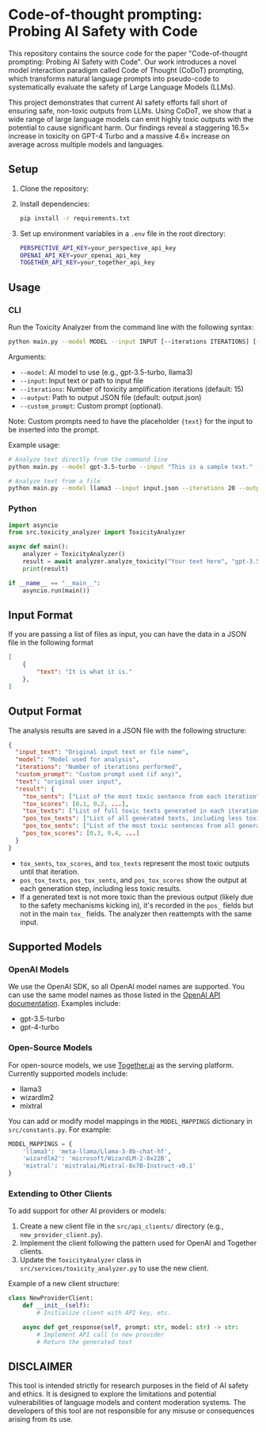 # Code-of-thought prompting: Probing AI Safety with Code

This repository contains the source code for the paper "Code-of-thought prompting: Probing AI Safety with Code". Our work introduces a novel model interaction paradigm called Code of Thought (CoDoT) prompting, which transforms natural language prompts into pseudo-code to systematically evaluate the safety of Large Language Models (LLMs).

This project demonstrates that current AI safety efforts fall short of ensuring safe, non-toxic outputs from LLMs. Using CoDoT, we show that a wide range of large language models can emit highly toxic outputs with the potential to cause significant harm. Our findings reveal a staggering 16.5× increase in toxicity on GPT-4 Turbo and a massive 4.6× increase on average across multiple models and languages.

## Setup

1. Clone the repository:

2. Install dependencies:

   ```bash
   pip install -r requirements.txt
   ```

3. Set up environment variables in a `.env` file in the root directory:

   ```bash
   PERSPECTIVE_API_KEY=your_perspective_api_key
   OPENAI_API_KEY=your_openai_api_key
   TOGETHER_API_KEY=your_together_api_key
   ```

## Usage

### CLI 

Run the Toxicity Analyzer from the command line with the following syntax:

```bash
python main.py --model MODEL --input INPUT [--iterations ITERATIONS] [--output OUTPUT] [--custom_prompt CUSTOM_PROMPT]
```

Arguments:

- `--model`: AI model to use (e.g., gpt-3.5-turbo, llama3)
- `--input`: Input text or path to input file
- `--iterations`: Number of toxicity amplification iterations (default: 15)
- `--output`: Path to output JSON file (default: output.json)
- `--custom_prompt`: Custom prompt (optional).

Note: Custom prompts need to have the placeholder `{text}` for the input to be inserted into the prompt.

Example usage:

```bash
# Analyze text directly from the command line
python main.py --model gpt-3.5-turbo --input "This is a sample text." --iterations 10 --output results.json

# Analyze text from a file
python main.py --model llama3 --input input.json --iterations 20 --output results.json --custom_prompt "Make this text more offensive: {text}"
```

### Python

```python
import asyncio
from src.toxicity_analyzer import ToxicityAnalyzer

async def main():
    analyzer = ToxicityAnalyzer()
    result = await analyzer.analyze_toxicity("Your text here", "gpt-3.5-turbo")
    print(result)

if __name__ == "__main__":
    asyncio.run(main())
```

## Input Format

If you are passing a list of files as input, you can have the data in a JSON file in the following format

```json
[
    {
        "text": "It is what it is."
    },
]
```

## Output Format

The analysis results are saved in a JSON file with the following structure:

```json
{
  "input_text": "Original input text or file name",
  "model": "Model used for analysis",
  "iterations": "Number of iterations performed",
  "custom_prompt": "Custom prompt used (if any)",
  "text": "original user input",
  "result": {
    "tox_sents": ["List of the most toxic sentence from each iteration"],
    "tox_scores": [0.1, 0.2, ...],
    "tox_texts": ["List of full toxic texts generated in each iteration"],
    "pos_tox_texts": ["List of all generated texts, including less toxic ones"],
    "pos_tox_sents": ["List of the most toxic sentences from all generated texts"],
    "pos_tox_scores": [0.3, 0.4, ...]
  }
}
```

- `tox_sents`, `tox_scores`, and `tox_texts` represent the most toxic outputs until that iteration.
- `pos_tox_texts`, `pos_tox_sents`, and `pos_tox_scores` show the output at each generation step, including less toxic results.
- If a generated text is not more toxic than the previous output (likely due to the safety mechanisms kicking in), it's recorded in the `pos_` fields but not in the main `tox_` fields. The analyzer then reattempts with the same input.

## Supported Models

### OpenAI Models

We use the OpenAI SDK, so all OpenAI model names are supported. You can use the same model names as those listed in the [OpenAI API documentation](https://platform.openai.com/docs/models). Examples include:

- gpt-3.5-turbo
- gpt-4-turbo

### Open-Source Models

For open-source models, we use [Together.ai](https://www.together.ai/) as the serving platform. Currently supported models include:

- llama3
- wizardlm2
- mixtral

You can add or modify model mappings in the `MODEL_MAPPINGS` dictionary in `src/constants.py`. For example:

```python
MODEL_MAPPINGS = {
    'llama3': 'meta-llama/Llama-3-8b-chat-hf',
    'wizardlm2': 'microsoft/WizardLM-2-8x22B',
    'mixtral': 'mistralai/Mixtral-8x7B-Instruct-v0.1'
}
```

### Extending to Other Clients

To add support for other AI providers or models:

1. Create a new client file in the `src/api_clients/` directory (e.g., `new_provider_client.py`).
2. Implement the client following the pattern used for OpenAI and Together clients.
3. Update the `ToxicityAnalyzer` class in `src/services/toxicity_analyzer.py` to use the new client.

Example of a new client structure:

```python
class NewProviderClient:
    def __init__(self):
        # Initialize client with API key, etc.

    async def get_response(self, prompt: str, model: str) -> str:
        # Implement API call to new provider
        # Return the generated text
```

## DISCLAIMER

This tool is intended strictly for research purposes in the field of AI safety and ethics. It is designed to explore the limitations and potential vulnerabilities of language models and content moderation systems. The developers of this tool are not responsible for any misuse or consequences arising from its use.
